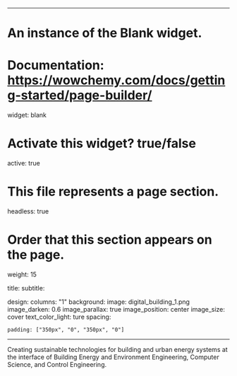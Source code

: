 
---
# An instance of the Blank widget.
# Documentation: https://wowchemy.com/docs/getting-started/page-builder/
widget: blank

# Activate this widget? true/false
active: true

# This file represents a page section.
headless: true

# Order that this section appears on the page.
weight: 15

title: 
subtitle:

design:
  columns: "1"
  background:
    image: digital_building_1.png
    image_darken: 0.6
    image_parallax: true
    image_position: center
    image_size: cover
    text_color_light: ture
  spacing:

    padding: ["350px", "0", "350px", "0"]
---

Creating sustainable technologies for building and urban energy systems at the interface of Building Energy and Environment Engineering, Computer Science, and Control Engineering.
